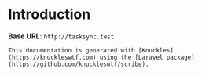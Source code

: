 # Introduction



<aside>
    <strong>Base URL</strong>: <code>http://tasksync.test</code>
</aside>

    This documentation is generated with [Knuckles](https://knuckleswtf.com) using the [Laravel package](https://github.com/knuckleswtf/scribe).


